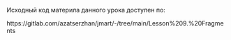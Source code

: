 <p>Исходный код материла данного урока доступен по:</p>

<p>https://gitlab.com/azatserzhan/jmart/-/tree/main/Lesson%209.%20Fragments</p>